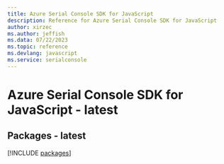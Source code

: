 ```yaml
---
title: Azure Serial Console SDK for JavaScript
description: Reference for Azure Serial Console SDK for JavaScript
author: xirzec
ms.author: jeffish
ms.data: 07/22/2023
ms.topic: reference
ms.devlang: javascript
ms.service: serialconsole
---
```

# Azure Serial Console SDK for JavaScript - latest
## Packages - latest
[!INCLUDE [packages](serial-console-index.md)]